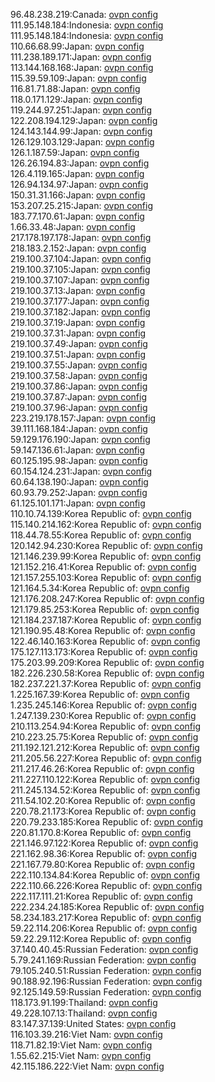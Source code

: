 96.48.238.219:Canada: [ovpn config](vpn/96_48_238_219.ovpn)  
111.95.148.184:Indonesia: [ovpn config](vpn/111_95_148_184.ovpn)  
111.95.148.184:Indonesia: [ovpn config](vpn/111_95_148_184.ovpn)  
110.66.68.99:Japan: [ovpn config](vpn/110_66_68_99.ovpn)  
111.238.189.171:Japan: [ovpn config](vpn/111_238_189_171.ovpn)  
113.144.168.168:Japan: [ovpn config](vpn/113_144_168_168.ovpn)  
115.39.59.109:Japan: [ovpn config](vpn/115_39_59_109.ovpn)  
116.81.71.88:Japan: [ovpn config](vpn/116_81_71_88.ovpn)  
118.0.171.129:Japan: [ovpn config](vpn/118_0_171_129.ovpn)  
119.244.97.251:Japan: [ovpn config](vpn/119_244_97_251.ovpn)  
122.208.194.129:Japan: [ovpn config](vpn/122_208_194_129.ovpn)  
124.143.144.99:Japan: [ovpn config](vpn/124_143_144_99.ovpn)  
126.129.103.129:Japan: [ovpn config](vpn/126_129_103_129.ovpn)  
126.1.187.59:Japan: [ovpn config](vpn/126_1_187_59.ovpn)  
126.26.194.83:Japan: [ovpn config](vpn/126_26_194_83.ovpn)  
126.4.119.165:Japan: [ovpn config](vpn/126_4_119_165.ovpn)  
126.94.134.97:Japan: [ovpn config](vpn/126_94_134_97.ovpn)  
150.31.31.166:Japan: [ovpn config](vpn/150_31_31_166.ovpn)  
153.207.25.215:Japan: [ovpn config](vpn/153_207_25_215.ovpn)  
183.77.170.61:Japan: [ovpn config](vpn/183_77_170_61.ovpn)  
1.66.33.48:Japan: [ovpn config](vpn/1_66_33_48.ovpn)  
217.178.197.178:Japan: [ovpn config](vpn/217_178_197_178.ovpn)  
218.183.2.152:Japan: [ovpn config](vpn/218_183_2_152.ovpn)  
219.100.37.104:Japan: [ovpn config](vpn/219_100_37_104.ovpn)  
219.100.37.105:Japan: [ovpn config](vpn/219_100_37_105.ovpn)  
219.100.37.107:Japan: [ovpn config](vpn/219_100_37_107.ovpn)  
219.100.37.13:Japan: [ovpn config](vpn/219_100_37_13.ovpn)  
219.100.37.177:Japan: [ovpn config](vpn/219_100_37_177.ovpn)  
219.100.37.182:Japan: [ovpn config](vpn/219_100_37_182.ovpn)  
219.100.37.19:Japan: [ovpn config](vpn/219_100_37_19.ovpn)  
219.100.37.31:Japan: [ovpn config](vpn/219_100_37_31.ovpn)  
219.100.37.49:Japan: [ovpn config](vpn/219_100_37_49.ovpn)  
219.100.37.51:Japan: [ovpn config](vpn/219_100_37_51.ovpn)  
219.100.37.55:Japan: [ovpn config](vpn/219_100_37_55.ovpn)  
219.100.37.58:Japan: [ovpn config](vpn/219_100_37_58.ovpn)  
219.100.37.86:Japan: [ovpn config](vpn/219_100_37_86.ovpn)  
219.100.37.87:Japan: [ovpn config](vpn/219_100_37_87.ovpn)  
219.100.37.96:Japan: [ovpn config](vpn/219_100_37_96.ovpn)  
223.219.178.157:Japan: [ovpn config](vpn/223_219_178_157.ovpn)  
39.111.168.184:Japan: [ovpn config](vpn/39_111_168_184.ovpn)  
59.129.176.190:Japan: [ovpn config](vpn/59_129_176_190.ovpn)  
59.147.136.61:Japan: [ovpn config](vpn/59_147_136_61.ovpn)  
60.125.195.98:Japan: [ovpn config](vpn/60_125_195_98.ovpn)  
60.154.124.231:Japan: [ovpn config](vpn/60_154_124_231.ovpn)  
60.64.138.190:Japan: [ovpn config](vpn/60_64_138_190.ovpn)  
60.93.79.252:Japan: [ovpn config](vpn/60_93_79_252.ovpn)  
61.125.101.171:Japan: [ovpn config](vpn/61_125_101_171.ovpn)  
110.10.74.139:Korea Republic of: [ovpn config](vpn/110_10_74_139.ovpn)  
115.140.214.162:Korea Republic of: [ovpn config](vpn/115_140_214_162.ovpn)  
118.44.78.55:Korea Republic of: [ovpn config](vpn/118_44_78_55.ovpn)  
120.142.94.230:Korea Republic of: [ovpn config](vpn/120_142_94_230.ovpn)  
121.146.239.99:Korea Republic of: [ovpn config](vpn/121_146_239_99.ovpn)  
121.152.216.41:Korea Republic of: [ovpn config](vpn/121_152_216_41.ovpn)  
121.157.255.103:Korea Republic of: [ovpn config](vpn/121_157_255_103.ovpn)  
121.164.5.34:Korea Republic of: [ovpn config](vpn/121_164_5_34.ovpn)  
121.176.208.247:Korea Republic of: [ovpn config](vpn/121_176_208_247.ovpn)  
121.179.85.253:Korea Republic of: [ovpn config](vpn/121_179_85_253.ovpn)  
121.184.237.187:Korea Republic of: [ovpn config](vpn/121_184_237_187.ovpn)  
121.190.95.48:Korea Republic of: [ovpn config](vpn/121_190_95_48.ovpn)  
122.46.140.163:Korea Republic of: [ovpn config](vpn/122_46_140_163.ovpn)  
175.127.113.173:Korea Republic of: [ovpn config](vpn/175_127_113_173.ovpn)  
175.203.99.209:Korea Republic of: [ovpn config](vpn/175_203_99_209.ovpn)  
182.226.230.58:Korea Republic of: [ovpn config](vpn/182_226_230_58.ovpn)  
182.237.221.37:Korea Republic of: [ovpn config](vpn/182_237_221_37.ovpn)  
1.225.167.39:Korea Republic of: [ovpn config](vpn/1_225_167_39.ovpn)  
1.235.245.146:Korea Republic of: [ovpn config](vpn/1_235_245_146.ovpn)  
1.247.139.230:Korea Republic of: [ovpn config](vpn/1_247_139_230.ovpn)  
210.113.254.94:Korea Republic of: [ovpn config](vpn/210_113_254_94.ovpn)  
210.223.25.75:Korea Republic of: [ovpn config](vpn/210_223_25_75.ovpn)  
211.192.121.212:Korea Republic of: [ovpn config](vpn/211_192_121_212.ovpn)  
211.205.56.227:Korea Republic of: [ovpn config](vpn/211_205_56_227.ovpn)  
211.217.46.26:Korea Republic of: [ovpn config](vpn/211_217_46_26.ovpn)  
211.227.110.122:Korea Republic of: [ovpn config](vpn/211_227_110_122.ovpn)  
211.245.134.52:Korea Republic of: [ovpn config](vpn/211_245_134_52.ovpn)  
211.54.102.20:Korea Republic of: [ovpn config](vpn/211_54_102_20.ovpn)  
220.78.21.173:Korea Republic of: [ovpn config](vpn/220_78_21_173.ovpn)  
220.79.233.185:Korea Republic of: [ovpn config](vpn/220_79_233_185.ovpn)  
220.81.170.8:Korea Republic of: [ovpn config](vpn/220_81_170_8.ovpn)  
221.146.97.122:Korea Republic of: [ovpn config](vpn/221_146_97_122.ovpn)  
221.162.98.36:Korea Republic of: [ovpn config](vpn/221_162_98_36.ovpn)  
221.167.79.80:Korea Republic of: [ovpn config](vpn/221_167_79_80.ovpn)  
222.110.134.84:Korea Republic of: [ovpn config](vpn/222_110_134_84.ovpn)  
222.110.66.226:Korea Republic of: [ovpn config](vpn/222_110_66_226.ovpn)  
222.117.111.21:Korea Republic of: [ovpn config](vpn/222_117_111_21.ovpn)  
222.234.24.185:Korea Republic of: [ovpn config](vpn/222_234_24_185.ovpn)  
58.234.183.217:Korea Republic of: [ovpn config](vpn/58_234_183_217.ovpn)  
59.22.114.206:Korea Republic of: [ovpn config](vpn/59_22_114_206.ovpn)  
59.22.29.112:Korea Republic of: [ovpn config](vpn/59_22_29_112.ovpn)  
37.140.40.45:Russian Federation: [ovpn config](vpn/37_140_40_45.ovpn)  
5.79.241.169:Russian Federation: [ovpn config](vpn/5_79_241_169.ovpn)  
79.105.240.51:Russian Federation: [ovpn config](vpn/79_105_240_51.ovpn)  
90.188.92.196:Russian Federation: [ovpn config](vpn/90_188_92_196.ovpn)  
92.125.149.59:Russian Federation: [ovpn config](vpn/92_125_149_59.ovpn)  
118.173.91.199:Thailand: [ovpn config](vpn/118_173_91_199.ovpn)  
49.228.107.13:Thailand: [ovpn config](vpn/49_228_107_13.ovpn)  
83.147.37.139:United States: [ovpn config](vpn/83_147_37_139.ovpn)  
116.103.39.216:Viet Nam: [ovpn config](vpn/116_103_39_216.ovpn)  
118.71.82.19:Viet Nam: [ovpn config](vpn/118_71_82_19.ovpn)  
1.55.62.215:Viet Nam: [ovpn config](vpn/1_55_62_215.ovpn)  
42.115.186.222:Viet Nam: [ovpn config](vpn/42_115_186_222.ovpn)  
